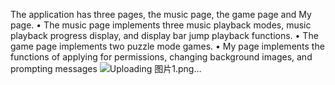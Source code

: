 The application has three pages, the music page, the game page and My page.
• The music page implements three music playback modes, music playback progress display, and display bar jump playback functions.
• The game page implements two puzzle mode games.
• My page implements the functions of applying for permissions, changing background images, and prompting messages
![Uploading 图片1.png…]()
